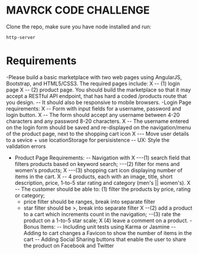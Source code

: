 MAVRCK CODE CHALLENGE
===============================

Clone the repo, make sure you have node installed and run:

```
http-server
```


Requirements
=============
-Please build a basic marketplace with two web pages using AngularJS, Bootstrap, and HTML5/CSS3. The required pages include:
X -- (1) login page
X -- (2) product page. You should build the marketplace so that it may accept a RESTful API endpoint, that has hard a coded /products route that you design.
-- It should also be responsive to mobile browsers.
-Login Page requirements:
X -- Form with input fields for a username, password and login button.
X -- The form should accept any username between 4-20 characters and any password 8-20 characters.
X -- The username entered on the login form should be saved and re-displayed on the navigation/menu of the product page, next to the shopping cart icon
X --- Move user details to a sevice + use locationStorage for persisistence
  -- UX: Style the validation errors
- Product Page Requirements:
-- Navigation with
X ---(1) search field that filters products based on keyword search;
 ---(2) filter for mens and women's products;
X ---(3) shopping cart icon displaying number of items in the cart.
X -- 4 products, each with an image, title, short description, price, 1-to-5 star rating and category (men's || women's).
X -- The customer should be able to: (1) filter the products by price, rating or category;
    - price filter should be ranges, break into separate filter
    - star filter should be >, break into separate filter
X --(2) add a product to a cart which increments count in the navigation;
  --(3) rate the product on a 1-to-5 star scale;
X  (4) leave a comment on a product.
-Bonus Items:
-- Including unit tests using Karma or Jasmine
-- Adding to cart changes a Favicon to show the number of items in the cart
-- Adding Social Sharing buttons that enable the user to share the product on Facebook and Twitter
